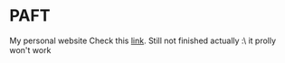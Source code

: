 # PAFT
My personal website
Check this <a href="www.paft.com.br">link</a>. Still not finished actually :\ it prolly won't work 
